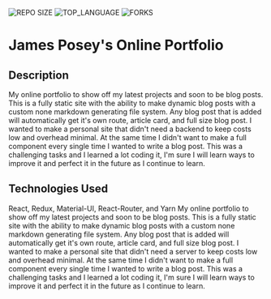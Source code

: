 ![REPO SIZE](https://img.shields.io/github/repo-size/jposeyjr/jposeyjr.github.io.svg?style=flat-square)
![TOP_LANGUAGE](https://img.shields.io/github/languages/top/jposeyjr/jposeyjr.github.io.svg?style=flat-square)
![FORKS](https://img.shields.io/github/forks/jposeyjr/jposeyjr.github.io.svg?style=social)

# James Posey's Online Portfolio

## Description

My online portfolio to show off my latest projects and soon to be blog posts. This is a fully static site with the ability to make dynamic blog posts with a custom none markdown generating file system. Any blog post that is added will automatically get it's own route, article card, and full size blog post. I wanted to make a personal site that didn't need a backend to keep costs low and overhead minimal. At the same time I didn't want to make a full component every single time I wanted to write a blog post. This was a challenging tasks and I learned a lot coding it, I'm sure I will learn ways to improve it and perfect it in the future as I continue to learn.



## Technologies Used

React, Redux, Material-UI, React-Router, and Yarn
My online portfolio to show off my latest projects and soon to be blog posts. This is a fully static site with the ability to make dynamic blog posts with a custom none markdown generating file system. Any blog post that is added will automatically get it's own route, article card, and full size blog post. I wanted to make a personal site that didn't need a server to keep costs low and overhead minimal. At the same time I didn't want to make a full component every single time I wanted to write a blog post. This was a challenging tasks and I learned a lot coding it, I'm sure I will learn ways to improve it and perfect it in the future as I continue to learn.
